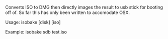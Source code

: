 Converts ISO to DMG then directly images the result to usb stick for booting off of. So far this has only been written to accomodate OSX.

Usage: isobake [disk] [iso]

Example: isobake sdb test.iso
